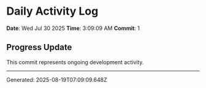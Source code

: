 # Daily Activity Log

**Date**: Wed Jul 30 2025
**Time**: 3:09:09 AM
**Commit**: 1

## Progress Update

This commit represents ongoing development activity.

---
Generated: 2025-08-19T07:09:09.648Z
